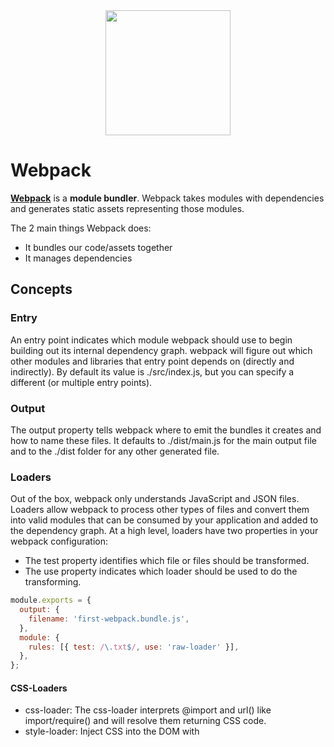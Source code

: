 <div align="center">
  <a href="https://github.com/webpack/webpack">
    <img width="200" height="200" src="https://webpack.js.org/assets/icon-square-big.svg">
  </a>
</div>

# Webpack

**[Webpack](https://github.com/webpack/webpack)** is a **module bundler**.
Webpack takes modules with dependencies and generates static assets representing those modules.

The 2 main things Webpack does:
- It bundles our code/assets together
- It manages dependencies

## Concepts

### Entry
An entry point indicates which module webpack should use to begin building out its internal dependency graph. webpack will figure out which other modules and libraries that entry point depends on (directly and indirectly).
By default its value is ./src/index.js, but you can specify a different (or multiple entry points).

### Output
The output property tells webpack where to emit the bundles it creates and how to name these files. It defaults to ./dist/main.js for the main output file and to the ./dist folder for any other generated file.

### Loaders
Out of the box, webpack only understands JavaScript and JSON files. Loaders allow webpack to process other types of files and convert them into valid modules that can be consumed by your application and added to the dependency graph.
At a high level, loaders have two properties in your webpack configuration:
  * The test property identifies which file or files should be transformed.
  * The use property indicates which loader should be used to do the transforming.
```javascript
module.exports = {
  output: {
    filename: 'first-webpack.bundle.js',
  },
  module: {
    rules: [{ test: /\.txt$/, use: 'raw-loader' }],
  },
};
```

#### CSS-Loaders

- css-loader: The css-loader interprets @import and url() like import/require() and will resolve them returning CSS code.
- style-loader: Inject CSS into the DOM with <style> tag.
- sass-loader: Loads a Sass/SCSS file and compiles it to CSS.

#### HTML-Loader
- html-loader: Exports HTML as string. HTML is minimized when the compiler demands.
- Asset Modules: Asset Modules is a type of module that allows one to use asset files (fonts, icons, etc) without configuring additional loaders.
```javascript
...
output: {
  filename: "main.[contenthash].js",
  path: path.resolve(__dirname, "dist"),
  // Custom output filename for assets
  assetModuleFilename: "assets/[hash][ext][query]",
},
module: {
  rules: [
    {
      test: /\.png/,
      type: 'asset/resource'
    }
  ]
},
...
```

### Plugins
While loaders are used to transform certain types of modules, plugins can be leveraged to perform a wider range of tasks like bundle optimization, asset management and injection of environment variables.
In order to use a plugin, you need to require() it and add it to the plugins array. Most plugins are customizable through options. Since you can use a plugin multiple times in a configuration for different purposes, you need to create an instance of it by calling it with the new operator.
```javascript
const HtmlWebpackPlugin = require('html-webpack-plugin'); // installed via npm
const webpack = require('webpack'); // to access built-in plugins

module.exports = {
  module: {
    rules: [{ test: /\.txt$/, use: 'raw-loader' }],
  },
  // html-webpack-plugin generates an HTML file for your application by injecting automatically all your generated bundles.
tip
  plugins: [new HtmlWebpackPlugin({ template: './src/index.html' })],
};
```

#### Example: HtmlWebpackPlugin
This is a webpack plugin that simplifies creation of HTML files to serve your webpack bundles. This is especially useful for webpack bundles that include a hash in the filename which changes every compilation. You can either let the plugin generate an HTML file for you, supply your own template using lodash templates or use your own loader.

### Mode
By setting the mode parameter to either development, production or none, you can enable webpack's built-in optimizations that correspond to each environment. The default value is production.

### Cache
So we're using webpack to bundle our modular application which yields a deployable /dist directory. Once the contents of /dist have been deployed to a server, clients (typically browsers) will hit that server to grab the site and its assets. The last step can be time consuming, which is why browsers use a technique called caching. This allows sites to load faster with less unnecessary network traffic. However, it can also cause headaches when you need new code to be picked up.

#### Output Filename
Webpack provides a method of templating the filenames using bracketed strings called substitutions. The [contenthash] substitution will add a unique hash based on the content of an asset. When the asset's content changes, [contenthash] will change as well.
```javascript
const path = require('path');
const HtmlWebpackPlugin = require('html-webpack-plugin');

module.exports = {
  entry: './src/index.js',
  plugins: [
    new HtmlWebpackPlugin({
      title: 'Caching',
    }),
  ],
  output: {
    filename: '[name].[contenthash].js',
    path: path.resolve(__dirname, 'dist'),
    clean: true,
  },
};
```

## Babel
Babel is a JavaScript compiler. Babel is a toolchain that is mainly used to convert ECMAScript 2015+ code into a backwards compatible version of JavaScript in current and older browsers or environments. Here are the main things Babel can do for you:

- Transform syntax
- Polyfill features that are missing in your target environment (through a third-party polyfill such as core-js).
- Source code transformations (codemods)

### Presets
The Babel foundation has created presets that contains common bundles of plugins. That means you only have to do the NPM installation and babel configuration once and then a bunch of plugins are automatically installed for you. A preset is a set of plugins used to support particular language features.

There are many different Babel presets, both official presets from Babel foundation and unofficial presets from other organizations such as [Airbnb](https://github.com/airbnb/babel-preset-airbnb).

#### Official Presets
We've assembled a few presets for common environments:

- [@babel/preset-env](preset-env.md) for compiling ES2015+ syntax
- [@babel/preset-typescript](preset-typescript.md) for [TypeScript](https://www.typescriptlang.org)
- [@babel/preset-react](preset-react.md) for [React](https://reactjs.org/)
- [@babel/preset-flow](preset-flow.md) for [Flow](https://flow.org/)

## Notes

### Add-Ons
- [awesome-webpack](https://github.com/webpack-contrib/awesome-webpack)
- [Guide webpack 5](https://www.valentinog.com/blog/webpack/)

### webpack-merge
webpack-merge provides a merge function that concatenates arrays and merges objects creating a new object. If functions are encountered, it will execute them, run the results through the algorithm, and then wrap the returned values within a function again.
```javascript
const { merge } = require('webpack-merge');

// Default API
const output = merge(object1, object2, object3, ...);

// Keys matching to the right take precedence:
const output = merge(
  { fruit: "apple", color: "red" },
  { fruit: "strawberries" }
);
console.log(output); // { color: "red", fruit: "strawberries"}
```

### [webpack-dev-server](https://webpack.js.org/guides/development/#using-webpack-dev-server)
The webpack-dev-server provides you with a simple web server and the ability to use live reloading.

